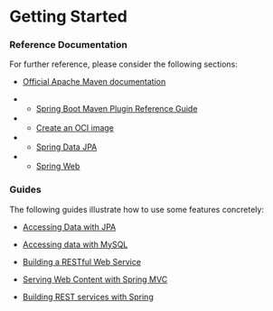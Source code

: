 



# Getting Started


### Reference Documentation


For further reference, please consider the following sections:


* [Official Apache Maven documentation](https://maven.apache.org/guides/index.html)

* * [Spring Boot Maven Plugin Reference Guide](https://docs.spring.io/spring-boot/3.3.5/maven-plugin)

* * [Create an OCI image](https://docs.spring.io/spring-boot/3.3.5/maven-plugin/build-image.html)

* * [Spring Data JPA](https://docs.spring.io/spring-boot/3.3.5/reference/data/sql.html#data.sql.jpa-and-spring-data)

* * [Spring Web](https://docs.spring.io/spring-boot/3.3.5/reference/web/servlet.html)


### Guides


The following guides illustrate how to use some features concretely:


* [Accessing Data with JPA](https://spring.io/guides/gs/accessing-data-jpa/)

* [Accessing data with MySQL](https://spring.io/guides/gs/accessing-data-mysql/)

* [Building a RESTful Web Service](https://spring.io/guides/gs/rest-service/)

* [Serving Web Content with Spring MVC](https://spring.io/guides/gs/serving-web-content/)

* [Building REST services with Spring](https://spring.io/guides/tutorials/rest/)























































































